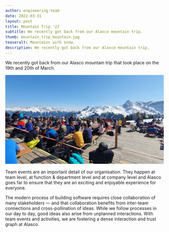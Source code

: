 ```yaml
---
author: engineering-team
date: 2022-03-31
layout: post
title: Mountain Trip '22
subtitle: We recently got back from our Alasco mountain trip.
thumb: mountain_trip_mountain.jpg
teaseralt: Mountains with snow.
description: We recently got back from our Alasco mountain trip.
---
```


We recently got back from our Alasco mountain trip that took place on the 19th and 20th of March.

![Alascians having lunch on a mountain](/assets/images/mountain_trip_lunch.jpg "Alascians having lunch on a mountain")

Team events are an important detail of our organisation. They happen at team level, at function & department level and at company level and Alasco goes far to ensure that they are an exciting and enjoyable experience for everyone.

The modern process of building software requires close collaboration of many stakeholders — and that collaboration benefits from inter-team connections and cross-pollination of ideas. While we follow processes in our day to day, good ideas also arise from unplanned interactions. With team events and activities, we are fostering a dense interaction and trust graph at Alasco.
